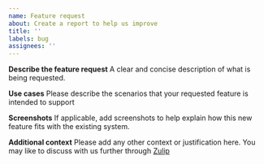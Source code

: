 ```yaml
---
name: Feature request
about: Create a report to help us improve
title: ''
labels: bug
assignees: ''
---
```


**Describe the feature request**
A clear and concise description of what is being requested.

**Use cases**
Please describe the scenarios that your requested feature is intended to support

**Screenshots**
If applicable, add screenshots to help explain how this new feature fits with the existing system.

**Additional context**
Please add any other context or justification here.  You may like to discuss with us further through [Zulip](http://maurodatamapper.zulipchat.com/)
